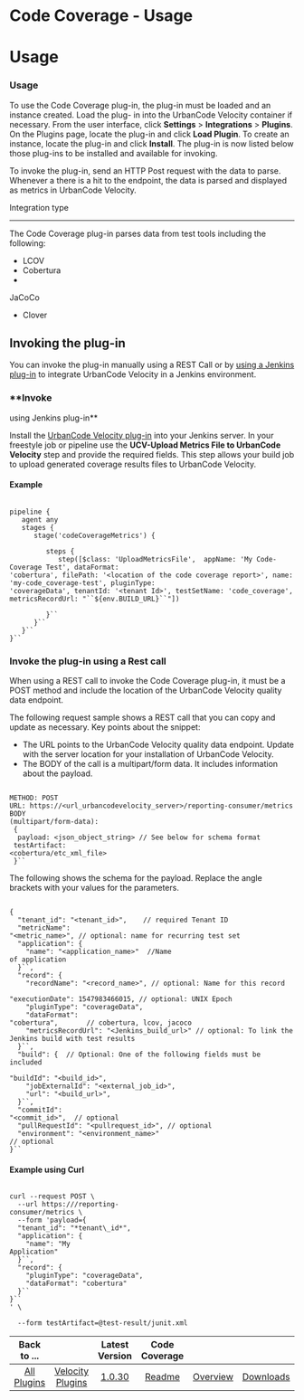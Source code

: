 
Code Coverage - Usage
=====================

# Usage



### Usage




 



To use the Code Coverage plug-in, the plug-in must be loaded and an instance created. Load the plug-
in into the UrbanCode Velocity container if necessary. From the user interface, click **Settings** > 
****Integrations**** > **Plugins**. On the Plugins page, locate the plug-in and click **Load Plugin**. To create an 
instance, locate the plug-in and click **Install**. The plug-in is now listed below those plug-ins to be installed and 
available for invoking. 


To invoke the plug-in, send an HTTP Post request with the data to parse. Whenever a there is 
a hit to the endpoint, the data is parsed and displayed as metrics in UrbanCode Velocity.


Integration type

----------------


The Code Coverage plug-in parses data from test tools including the following:


* LCOV
* Cobertura
*
 JaCoCo
* Clover


Invoking the plug-in
--------------------


You can invoke the plug-in manually using a REST Call or 
by [using a Jenkins plug-in](#invokejenkins) to integrate UrbanCode Velocity in a Jenkins environment.


### **Invoke 
using Jenkins plug-in**


Install the [UrbanCode Velocity plug-in](https://plugins.jenkins.io/urbancode-velocity) into 
your Jenkins server. In your freestyle job or pipeline use the **UCV-Upload Metrics File to UrbanCode Velocity** step 
and provide the required fields. This step allows your build job to upload generated coverage results files to UrbanCode
 Velocity.


#### Example



```

pipeline {
   agent any
   stages {
      stage('codeCoverageMetrics') {

         steps {
            step([$class: 'UploadMetricsFile',  appName: 'My Code-Coverage Test', dataFormat: 
'cobertura', filePath: '<location of the code coverage report>', name: 'my-code_coverage-test', pluginType: 
'coverageData', tenantId: '<tenant Id>', testSetName: 'code_coverage', metricsRecordUrl: "``${env.BUILD_URL}``"])

         }``
      }``
   }``
}``

```

### **Invoke the plug-in using a Rest call**


When using a REST call to 
invoke the Code Coverage plug-in, it must be a POST method and include the location of the UrbanCode Velocity quality 
data endpoint. 


The following request sample shows a REST call that you can copy and update as necessary. Key points 
about the snippet:


* The URL points to the UrbanCode Velocity quality data endpoint. Update with the server location 
for your installation of UrbanCode Velocity.
* The BODY of the call is a multipart/form data. It includes information 
about the payload.



```

METHOD: POST 
URL: https://<url_urbancodevelocity_server>/reporting-consumer/metrics
BODY 
(multipart/form-data):
 {
  payload: <json_object_string> // See below for schema format
 testArtifact: 
<cobertura/etc_xml_file>
 }``

```



The following shows the schema for the payload. Replace the angle brackets with 
your values for the parameters.



```

{
  "tenant_id": "<tenant_id>",    // required Tenant ID
  "metricName": 
"<metric_name>", // optional: name for recurring test set
  "application": {
    "name": "<application_name>"  //Name 
of application
  }``,
  "record": {
    "recordName": "<record_name>", // optional: Name for this record
    
"executionDate": 1547983466015, // optional: UNIX Epoch
    "pluginType": "coverageData",
    "dataFormat": 
"cobertura",       // cobertura, lcov, jacoco
    "metricsRecordUrl": "<Jenkins_build_url>" // optional: To link the 
Jenkins build with test results
  }``,
  "build": {  // Optional: One of the following fields must be included 
    
"buildId": "<build_id>",
    "jobExternalId": "<external_job_id>",
    "url": "<build_url>",
  }``,
  "commitId": 
"<commit_id>",  // optional
  "pullRequestId": "<pullrequest_id>", // optional
  "environment": "<environment_name>" 
// optional
}``

```

#### Example using Curl



```

curl --request POST \
  --url https:///reporting-
consumer/metrics \
  --form 'payload={
  "tenant_id": "*tenant\_id*",
  "application": {
    "name": "My 
Application"
  }``,
  "record": {
    "pluginType": "coverageData",
    "dataFormat": "cobertura"
  }``
}``
' \

  --form testArtifact=@test-result/junit.xml

```




 


 



|Back to ...||Latest Version|Code Coverage |||
| :---: | :---: | :---: | :---: | :---: | :---: |
|[All Plugins](../../index.md)|[Velocity Plugins](../README.md)|[1.0.30]()|[Readme](README.md)|[Overview](overview.md)|[Downloads](downloads.md)|
